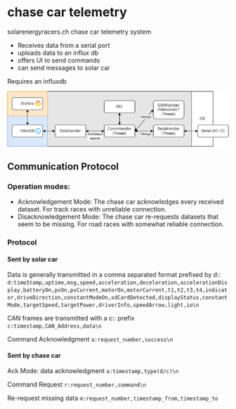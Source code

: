 # chase car telemetry

solarenergyracers.ch chase car telemetry system

- Receives data from a serial port
- uploads data to an influx db
- offers UI to send commands
- can send messages to solar car

Requires an influxdb

![img](./doc/FunctionalDiagram.png)

## Communication Protocol
### Operation modes:

- Acknowledgement Mode: The chase car acknowledges every received dataset. For track races with unreliable connection.
- Disacknowledgement Mode: The chase car re-requests datasets that seem to be missing. For road races with somewhat reliable connection.

### Protocol

#### Sent by solar car

Data is generally transmitted in a comma separated format prefixed by d::
`d:timeStamp,uptime,msg,speed,acceleration,deceleration,accelerationDisplay,batteryOn,pvOn,pvCurrent,motorOn,motorCurrent,t1,t2,t3,t4,indicator,driveDirection,constantModeOn,sdCardDetected,displayStatus,constantMode,targetSpeed,targetPower,driverInfo,speedArrow,light,io\n`

CAN frames are transmitted with a c:: prefix
`c:timestamp,CAN_Address,data\n`

Command Acknowledgment
`a:request_number,success\n`

#### Sent by chase car
Ack Mode: data acknowledgment
`a:timestamp,type(d/c)\n`

Command Request
`r:request_number,command\n`

Re-request missing data
`m:request_number,timestamp_from,timestamp_to`